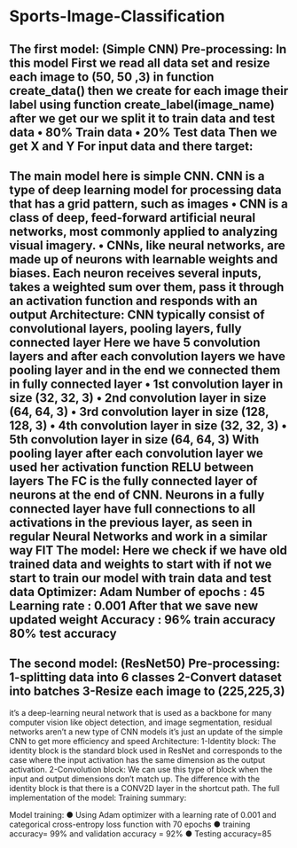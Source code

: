 # Sports-Image-Classification

The first model: (Simple CNN)
Pre-processing:
In this model First we read all data set and resize each image
to (50, 50 ,3) in function create_data() then we create for each image their label using function create_label(image_name)
after we get our we split it to train data and test data
• 80% Train data
• 20% Test data
Then we get X and Y
For input data and there target:
---------------------------------------------------------------------------------------
The main model here is simple CNN. CNN is a type of deep learning model for processing data that has a grid pattern, such as images
• CNN is a class of deep, feed-forward artificial neural networks, most commonly applied to analyzing visual imagery.
• CNNs, like neural networks, are made up of neurons with learnable weights and biases. Each neuron receives several inputs, takes a weighted sum over them, pass it through an activation function and responds with an output
Architecture:
CNN typically consist of convolutional layers, pooling layers, fully connected layer
Here we have 5 convolution layers and after each convolution layers we have pooling layer and in the end we connected them in fully connected layer
• 1st convolution layer in size (32, 32, 3)
• 2nd convolution layer in size (64, 64, 3)
• 3rd convolution layer in size (128, 128, 3)
• 4th convolution layer in size (32, 32, 3)
• 5th convolution layer in size (64, 64, 3)
With pooling layer after each convolution layer we used her activation function RELU between layers
The FC is the fully connected layer of neurons at the end of CNN. Neurons in a fully connected layer have full connections to all activations in the previous layer, as seen in regular Neural Networks and work in a similar way
FIT The model:
Here we check if we have old trained data and weights to start with if not we start to train our model with train data and test data
Optimizer: Adam
Number of epochs : 45
Learning rate : 0.001
After that we save new updated weight
Accuracy :
96% train accuracy
80% test accuracy
---------------------------------------------------------------------------------------
The second model: (ResNet50)
Pre-processing:
1-splitting data into 6 classes
2-Convert dataset into batches
3-Resize each image to (225,225,3)
---------------------------------------------------------------------------------------
it’s a deep-learning neural network that is used as a backbone for many computer vision like object detection, and image segmentation, residual networks aren’t a new type of CNN models it’s just an update of the simple CNN to get more efficiency and speed
Architecture: 1-Identity block: The identity block is the standard block used in ResNet and corresponds to the case where the input activation has the same dimension as the output activation.
2-Convolution block: We can use this type of block when the input and output dimensions don’t match up. The difference with the identity block is that there is a CONV2D layer in the shortcut path.
The full implementation of the model:
Training summary:



Model training: ● Using Adam optimizer with a learning rate of 0.001 and categorical cross-entropy loss function with 70 epochs ● training accuracy= 99% and validation accuracy = 92% ● Testing accuracy=85
